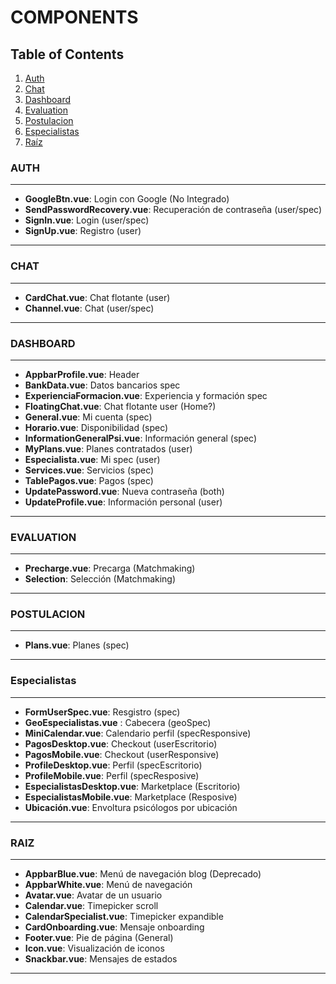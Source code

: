 # COMPONENTS

## Table of Contents

1. [Auth](#auth)
2. [Chat](#chat)
3. [Dashboard](#dashboard)
4. [Evaluation](#evaluation)
5. [Postulacion](#postulacion)
6. [Especialistas](#especialistas)
7. [Raíz](#raiz)

### AUTH

---

-   **GoogleBtn.vue**: Login con Google (No Integrado)
-   **SendPasswordRecovery.vue**: Recuperación de contraseña (user/spec)
-   **SignIn.vue**: Login (user/spec)
-   **SignUp.vue**: Registro (user)

---

### CHAT

---

-   **CardChat.vue**: Chat flotante (user)
-   **Channel.vue**: Chat (user/spec)

---

### DASHBOARD

---

-   **AppbarProfile.vue**: Header
-   **BankData.vue**: Datos bancarios spec
-   **ExperienciaFormacion.vue**: Experiencia y formación spec
-   **FloatingChat.vue**: Chat flotante user (Home?)
-   **General.vue**: Mi cuenta (spec)
-   **Horario.vue**: Disponibilidad (spec)
-   **InformationGeneralPsi.vue**: Información general (spec)
-   **MyPlans.vue**: Planes contratados (user)
-   **Especialista.vue**: Mi spec (user)
-   **Services.vue**: Servicios (spec)
-   **TablePagos.vue**: Pagos (spec)
-   **UpdatePassword.vue**: Nueva contraseña (both)
-   **UpdateProfile.vue**: Información personal (user)

---

### EVALUATION

---

-   **Precharge.vue**: Precarga (Matchmaking)
-   **Selection**: Selección (Matchmaking)

---

### POSTULACION

---

-   **Plans.vue**: Planes (spec)

---

### Especialistas

---

-   **FormUserSpec.vue**: Resgistro (spec)
-   **GeoEspecialistas.vue** : Cabecera (geoSpec)
-   **MiniCalendar.vue**: Calendario perfil (specResponsive)
-   **PagosDesktop.vue**: Checkout (userEscritorio)
-   **PagosMobile.vue**: Checkout (userResponsive)
-   **ProfileDesktop.vue**: Perfil (specEscritorio)
-   **ProfileMobile.vue**: Perfil (specResposive)
-   **EspecialistasDesktop.vue**: Marketplace (Escritorio)
-   **EspecialistasMobile.vue**: Marketplace (Resposive)
-   **Ubicación.vue**: Envoltura psicólogos por ubicación

---

### RAIZ

---

-   **AppbarBlue.vue**: Menú de navegación blog (Deprecado)
-   **AppbarWhite.vue**: Menú de navegación
-   **Avatar.vue**: Avatar de un usuario
-   **Calendar.vue**: Timepicker scroll
-   **CalendarSpecialist.vue**: Timepicker expandible
-   **CardOnboarding.vue**: Mensaje onboarding
-   **Footer.vue**: Pie de página (General)
-   **Icon.vue**: Visualización de iconos
-   **Snackbar.vue**: Mensajes de estados

---
